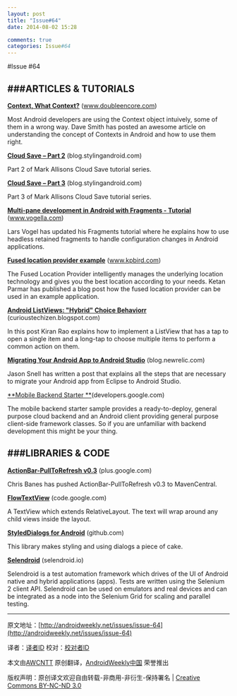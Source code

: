 ```yaml
---
layout: post
title: "Issue#64"
date: 2014-08-02 15:28

comments: true
categories: Issue#64
---
```


#Issue #64

###ARTICLES & TUTORIALS
---

[**Context, What Context?**](http://www.doubleencore.com/2013/06/context/) (www.doubleencore.com)

Most Android developers are using the Context object intuively, some of them in a wrong way. Dave Smith has posted an awesome article on understanding the concept of Contexts in Android and how to use them right.

 
[**Cloud Save – Part 2**](http://blog.stylingandroid.com/archives/1846) (blog.stylingandroid.com) 

Part 2 of Mark Allisons Cloud Save tutorial series.

[**Cloud Save – Part 3**](http://blog.stylingandroid.com/archives/1861) (blog.stylingandroid.com) 

Part 3 of Mark Allisons Cloud Save tutorial series.

[**Multi-pane development in Android with Fragments - Tutorial**](http://www.vogella.com/tutorials/AndroidFragments/article.html) (www.vogella.com) 

Lars Vogel has updated his Fragments tutorial where he explains how to use headless retained fragments to handle configuration changes in Android applications.

[**Fused location provider example**](http://www.kpbird.com/2013/06/fused-location-provider-example.html) (www.kpbird.com) 

The Fused Location Provider intelligently manages the underlying location technology and gives you the best location according to your needs. Ketan Parmar has published a blog post how the fused location provider can be used in an example application.

[**Android ListViews: "Hybrid" Choice Behaviorr**](http://curioustechizen.blogspot.com/2013/06/android-listviews-hybrid-choice-behavior.html) (curioustechizen.blogspot.com) 

In this post Kiran Rao explains how to implement a ListView that has a tap to open a single item and a long-tap to choose multiple items to perform a common action on them.

[**Migrating Your Android App to Android Studio**](http://blog.newrelic.com/2013/06/07/migrating-your-android-app-from-eclipse-to-android-studio/) (blog.newrelic.com) 

Jason Snell has written a post that explains all the steps that are necessary to migrate your Android app from Eclipse to Android Studio.

[**Mobile Backend Starter **](https://developers.google.com/cloud/samples/mbs/)(developers.google.com) 

The mobile backend starter sample provides a ready-to-deploy, general purpose cloud backend and an Android client providing general purpose client-side framework classes. So if you are unfamiliar with backend development this might be your thing.

###LIBRARIES & CODE
---

[**ActionBar-PullToRefresh v0.3**](https://plus.google.com/+ChrisBanes/posts/KRNvY1ZrQ9F) (plus.google.com)

Chris Banes has pushed ActionBar-PullToRefresh v0.3 to MavenCentral.

 
[**FlowTextView**](https://code.google.com/p/android-flowtextview/) (code.google.com) 

A TextView which extends RelativeLayout. The text will wrap around any child views inside the layout.

[**StyledDialogs for Android**](https://github.com/inmite/android-styled-dialogs) (github.com) 

This library makes styling and using dialogs a piece of cake.

[**Selendroid**](http://selendroid.io/) (selendroid.io) 

Selendroid is a test automation framework which drives of the UI of Android native and hybrid applications (apps). Tests are written using the Selenium 2 client API. Selendroid can be used on emulators and real devices and can be integrated as a node into the Selenium Grid for scaling and parallel testing.

---


原文地址：[http://androidweekly.net/issues/issue-64](http://androidweekly.net/issues/issue-64)

译者：[译者ID](https://github.com/译者ID) 校对：[校对者ID](https://github.com/校对者ID)

本文由[AWCNTT](https://github.com/AWCNTT) 原创翻译，[AndroidWeekly中国](http://www.androidweekly.cn/) 荣誉推出

版权声明：原创译文欢迎自由转载-非商用-非衍生-保持署名 | [Creative Commons BY-NC-ND 3.0](http://creativecommons.org/licenses/by-nc-nd/3.0/deed.zh)